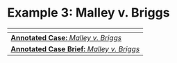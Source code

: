 # Example 3: Malley v. Briggs



<table data-view="cards"><thead><tr><th></th></tr></thead><tbody><tr><td><a href="annotated-case-malley-v.-briggs.md"><strong>Annotated Case:</strong> <em>Malley v. Briggs</em></a></td></tr><tr><td><a href="annotated-case-brief-malley-v.-briggs.md"><strong>Annotated Case Brief:</strong> <em>Malley v. Briggs</em></a></td></tr></tbody></table>
